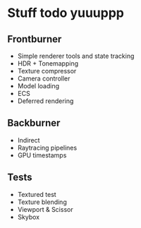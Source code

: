 # Stuff todo yuuuppp

## Frontburner

- Simple renderer tools and state tracking
- HDR + Tonemapping
- Texture compressor
- Camera controller
- Model loading
- ECS
- Deferred rendering

## Backburner

- Indirect
- Raytracing pipelines
- GPU timestamps

## Tests

- Textured test
- Texture blending
- Viewport & Scissor
- Skybox
